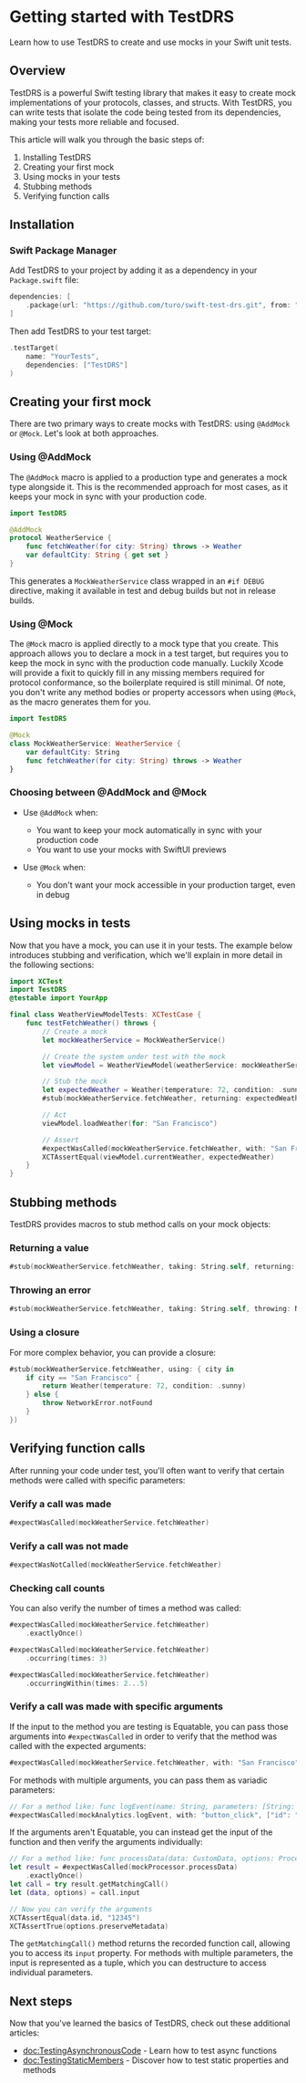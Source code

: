 # Getting started with TestDRS

Learn how to use TestDRS to create and use mocks in your Swift unit tests.

## Overview

TestDRS is a powerful Swift testing library that makes it easy to create mock implementations of your protocols, classes, and structs. With TestDRS, you can write tests that isolate the code being tested from its dependencies, making your tests more reliable and focused.

This article will walk you through the basic steps of:
1. Installing TestDRS
2. Creating your first mock
3. Using mocks in your tests
4. Stubbing methods
5. Verifying function calls

## Installation

### Swift Package Manager

Add TestDRS to your project by adding it as a dependency in your `Package.swift` file:

```swift
dependencies: [
    .package(url: "https://github.com/turo/swift-test-drs.git", from: "1.0.0")
]
```

Then add TestDRS to your test target:

```swift
.testTarget(
    name: "YourTests",
    dependencies: ["TestDRS"]
)
```

## Creating your first mock

There are two primary ways to create mocks with TestDRS: using `@AddMock` or `@Mock`. Let's look at both approaches.

### Using @AddMock

The `@AddMock` macro is applied to a production type and generates a mock type alongside it. This is the recommended approach for most cases, as it keeps your mock in sync with your production code.

```swift
import TestDRS

@AddMock
protocol WeatherService {
    func fetchWeather(for city: String) throws -> Weather
    var defaultCity: String { get set }
}
```

This generates a `MockWeatherService` class wrapped in an `#if DEBUG` directive, making it available in test and debug builds but not in release builds.

### Using @Mock

The `@Mock` macro is applied directly to a mock type that you create. This approach allows you to declare a mock in a test target, but requires you to keep the mock in sync with the production code manually. Luckily Xcode will provide a fixit to quickly fill in any missing members required for protocol conformance, so the boilerplate required is still minimal. Of note, you don't write any method bodies or property accessors when using `@Mock`, as the macro generates them for you.

```swift
import TestDRS

@Mock
class MockWeatherService: WeatherService {
    var defaultCity: String
    func fetchWeather(for city: String) throws -> Weather
}
```

### Choosing between @AddMock and @Mock

- Use `@AddMock` when:
  - You want to keep your mock automatically in sync with your production code
  - You want to use your mocks with SwiftUI previews

- Use `@Mock` when:
  - You don't want your mock accessible in your production target, even in debug

## Using mocks in tests

Now that you have a mock, you can use it in your tests. The example below introduces stubbing and verification, which we'll explain in more detail in the following sections:

```swift
import XCTest
import TestDRS
@testable import YourApp

final class WeatherViewModelTests: XCTestCase {
    func testFetchWeather() throws {
        // Create a mock
        let mockWeatherService = MockWeatherService()

        // Create the system under test with the mock
        let viewModel = WeatherViewModel(weatherService: mockWeatherService)

        // Stub the mock
        let expectedWeather = Weather(temperature: 72, condition: .sunny)
        #stub(mockWeatherService.fetchWeather, returning: expectedWeather)

        // Act
        viewModel.loadWeather(for: "San Francisco")

        // Assert
        #expectWasCalled(mockWeatherService.fetchWeather, with: "San Francisco")
        XCTAssertEqual(viewModel.currentWeather, expectedWeather)
    }
}
```

## Stubbing methods

TestDRS provides macros to stub method calls on your mock objects:

### Returning a value

```swift
#stub(mockWeatherService.fetchWeather, taking: String.self, returning: Weather(temperature: 72, condition: .sunny))
```

### Throwing an error

```swift
#stub(mockWeatherService.fetchWeather, taking: String.self, throwing: NetworkError.serverError)
```

### Using a closure

For more complex behavior, you can provide a closure:

```swift
#stub(mockWeatherService.fetchWeather, using: { city in
    if city == "San Francisco" {
        return Weather(temperature: 72, condition: .sunny)
    } else {
        throw NetworkError.notFound
    }
})
```

## Verifying function calls

After running your code under test, you'll often want to verify that certain methods were called with specific parameters:

### Verify a call was made

```swift
#expectWasCalled(mockWeatherService.fetchWeather)
```

### Verify a call was not made

```swift
#expectWasNotCalled(mockWeatherService.fetchWeather)
```

### Checking call counts

You can also verify the number of times a method was called:

```swift
#expectWasCalled(mockWeatherService.fetchWeather)
    .exactlyOnce()
```

```swift
#expectWasCalled(mockWeatherService.fetchWeather)
    .occurring(times: 3)
```

```swift
#expectWasCalled(mockWeatherService.fetchWeather)
    .occurringWithin(times: 2...5)
```

### Verify a call was made with specific arguments

If the input to the method you are testing is Equatable, you can pass those arguments into `#expectWasCalled` in order to verify that the method was called with the expected arguments:
```swift
#expectWasCalled(mockWeatherService.fetchWeather, with: "San Francisco")
```

For methods with multiple arguments, you can pass them as variadic parameters:

```swift
// For a method like: func logEvent(name: String, parameters: [String: Any], count: Int)
#expectWasCalled(mockAnalytics.logEvent, with: "button_click", ["id": "login_button"], 1)
```

If the arguments aren't Equatable, you can instead get the input of the function and then verify the arguments individually:
```swift
// For a method like: func processData(data: CustomData, options: ProcessingOptions)
let result = #expectWasCalled(mockProcessor.processData)
    .exactlyOnce()
let call = try result.getMatchingCall()
let (data, options) = call.input

// Now you can verify the arguments
XCTAssertEqual(data.id, "12345")
XCTAssertTrue(options.preserveMetadata)
```

The `getMatchingCall()` method returns the recorded function call, allowing you to access its `input` property. For methods with multiple parameters, the input is represented as a tuple, which you can destructure to access individual parameters.

## Next steps

Now that you've learned the basics of TestDRS, check out these additional articles:

- <doc:TestingAsynchronousCode> - Learn how to test async functions
- <doc:TestingStaticMembers> - Discover how to test static properties and methods
